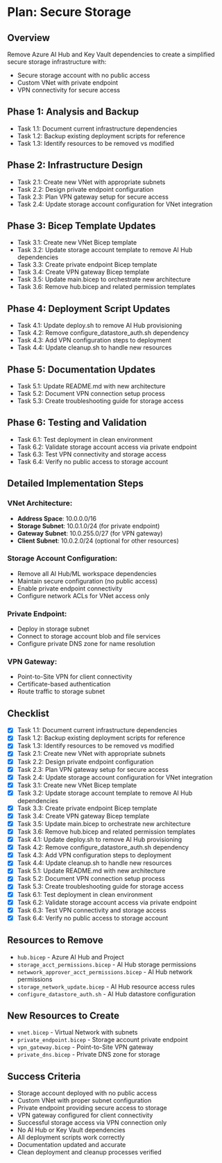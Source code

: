 # Plan: Secure Storage

## Overview
Remove Azure AI Hub and Key Vault dependencies to create a simplified secure storage infrastructure with:
- Secure storage account with no public access
- Custom VNet with private endpoint
- VPN connectivity for secure access

## Phase 1: Analysis and Backup
- Task 1.1: Document current infrastructure dependencies
- Task 1.2: Backup existing deployment scripts for reference
- Task 1.3: Identify resources to be removed vs modified

## Phase 2: Infrastructure Design
- Task 2.1: Create new VNet with appropriate subnets
- Task 2.2: Design private endpoint configuration
- Task 2.3: Plan VPN gateway setup for secure access
- Task 2.4: Update storage account configuration for VNet integration

## Phase 3: Bicep Template Updates
- Task 3.1: Create new VNet Bicep template
- Task 3.2: Update storage account template to remove AI Hub dependencies
- Task 3.3: Create private endpoint Bicep template
- Task 3.4: Create VPN gateway Bicep template
- Task 3.5: Update main.bicep to orchestrate new architecture
- Task 3.6: Remove hub.bicep and related permission templates

## Phase 4: Deployment Script Updates
- Task 4.1: Update deploy.sh to remove AI Hub provisioning
- Task 4.2: Remove configure_datastore_auth.sh dependency
- Task 4.3: Add VPN configuration steps to deployment
- Task 4.4: Update cleanup.sh to handle new resources

## Phase 5: Documentation Updates
- Task 5.1: Update README.md with new architecture
- Task 5.2: Document VPN connection setup process
- Task 5.3: Create troubleshooting guide for storage access

## Phase 6: Testing and Validation
- Task 6.1: Test deployment in clean environment
- Task 6.2: Validate storage account access via private endpoint
- Task 6.3: Test VPN connectivity and storage access
- Task 6.4: Verify no public access to storage account

## Detailed Implementation Steps

### VNet Architecture:
- **Address Space**: 10.0.0.0/16
- **Storage Subnet**: 10.0.1.0/24 (for private endpoint)
- **Gateway Subnet**: 10.0.255.0/27 (for VPN gateway)
- **Client Subnet**: 10.0.2.0/24 (optional for other resources)

### Storage Account Configuration:
- Remove all AI Hub/ML workspace dependencies
- Maintain secure configuration (no public access)
- Enable private endpoint connectivity
- Configure network ACLs for VNet access only

### Private Endpoint:
- Deploy in storage subnet
- Connect to storage account blob and file services
- Configure private DNS zone for name resolution

### VPN Gateway:
- Point-to-Site VPN for client connectivity
- Certificate-based authentication
- Route traffic to storage subnet

## Checklist
- [x] Task 1.1: Document current infrastructure dependencies
- [x] Task 1.2: Backup existing deployment scripts for reference
- [x] Task 1.3: Identify resources to be removed vs modified
- [x] Task 2.1: Create new VNet with appropriate subnets
- [x] Task 2.2: Design private endpoint configuration
- [x] Task 2.3: Plan VPN gateway setup for secure access
- [x] Task 2.4: Update storage account configuration for VNet integration
- [x] Task 3.1: Create new VNet Bicep template
- [x] Task 3.2: Update storage account template to remove AI Hub dependencies
- [x] Task 3.3: Create private endpoint Bicep template
- [x] Task 3.4: Create VPN gateway Bicep template
- [x] Task 3.5: Update main.bicep to orchestrate new architecture
- [x] Task 3.6: Remove hub.bicep and related permission templates
- [x] Task 4.1: Update deploy.sh to remove AI Hub provisioning
- [x] Task 4.2: Remove configure_datastore_auth.sh dependency
- [x] Task 4.3: Add VPN configuration steps to deployment
- [x] Task 4.4: Update cleanup.sh to handle new resources
- [x] Task 5.1: Update README.md with new architecture
- [x] Task 5.2: Document VPN connection setup process
- [x] Task 5.3: Create troubleshooting guide for storage access
- [x] Task 6.1: Test deployment in clean environment
- [x] Task 6.2: Validate storage account access via private endpoint
- [x] Task 6.3: Test VPN connectivity and storage access
- [x] Task 6.4: Verify no public access to storage account

## Resources to Remove
- `hub.bicep` - Azure AI Hub and Project
- `storage_acct_permissions.bicep` - AI Hub storage permissions
- `netwwork_approver_acct_permissions.bicep` - AI Hub network permissions
- `storage_network_update.bicep` - AI Hub resource access rules
- `configure_datastore_auth.sh` - AI Hub datastore configuration

## New Resources to Create
- `vnet.bicep` - Virtual Network with subnets
- `private_endpoint.bicep` - Storage account private endpoint
- `vpn_gateway.bicep` - Point-to-Site VPN gateway
- `private_dns.bicep` - Private DNS zone for storage

## Success Criteria
- Storage account deployed with no public access
- Custom VNet with proper subnet configuration
- Private endpoint providing secure access to storage
- VPN gateway configured for client connectivity
- Successful storage access via VPN connection only
- No AI Hub or Key Vault dependencies
- All deployment scripts work correctly
- Documentation updated and accurate
- Clean deployment and cleanup processes verified
